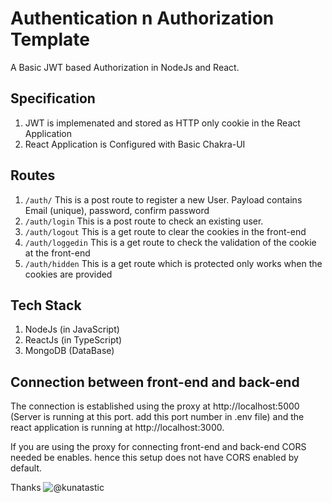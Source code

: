 # Authentication n Authorization Template

A Basic JWT based Authorization in NodeJs and React.

## Specification

1. JWT is implemenated and stored as HTTP only cookie in the React Application
2. React Application is Configured with Basic Chakra-UI

## Routes

1. `/auth/` This is a post route to register a new User. Payload contains Email (unique), password, confirm password
2. `/auth/login` This is a post route to check an existing user.
3. `/auth/logout` This is a get route to clear the cookies in the front-end
4. `/auth/loggedin` This is a get route to check the validation of the cookie at the front-end
5. `/auth/hidden` This is a get route which is protected only works when the cookies are provided

## Tech Stack

1. NodeJs (in JavaScript)
2. ReactJs (in TypeScript)
3. MongoDB (DataBase)

## Connection between front-end and back-end

The connection is established using the proxy at http://localhost:5000 (Server is running at this port. add this port number in .env file) and the react application is running at http://localhost:3000.

If you are using the proxy for connecting front-end and back-end CORS needed be enables. hence this setup does not have CORS enabled by default.

Thanks ![@kunatastic](https://www.linkedin.com/in/kunal-kumar-jha/)
